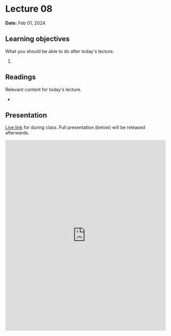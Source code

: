 # Lecture 08

**Date:** Feb 01, 2024

## Learning objectives

What you should be able to do after today's lecture.

1.  

## Readings

Relevant content for today's lecture.

-  

## Presentation

[Live link]() for during class.
Full presentation (below) will be released afterwards.

<iframe src="https://slides.com/aalexmmaldonado/biosc1540-2024s-l08/embed?byline=hidden&share=hidden" width="100%" height="600" title="biosc1540-2024s-L08" scrolling="no" frameborder="0" webkitallowfullscreen mozallowfullscreen allowfullscreen></iframe>
